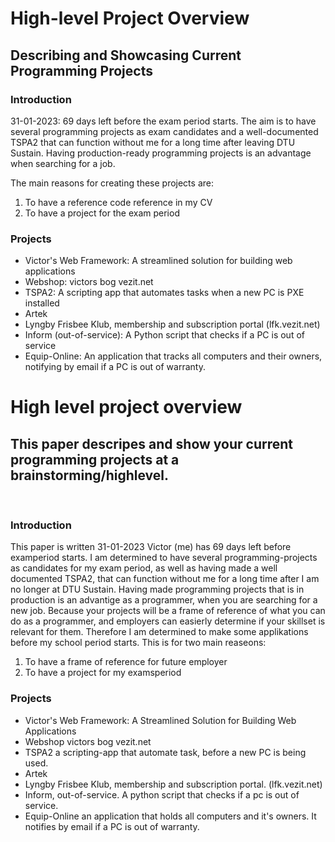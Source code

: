 # High-level Project Overview
## Describing and Showcasing Current Programming Projects

### Introduction
31-01-2023: 69 days left before the exam period starts. 
The aim is to have several programming projects as exam candidates and a well-documented TSPA2 that can function without me for a long time after leaving DTU Sustain. Having production-ready programming projects is an advantage when searching for a job.

The main reasons for creating these projects are:
1. To have a reference code reference in my CV
2. To have a project for the exam period

### Projects
- Victor's Web Framework: A streamlined solution for building web applications
- Webshop: victors bog vezit.net
- TSPA2: A scripting app that automates tasks when a new PC is PXE installed
- Artek
- Lyngby Frisbee Klub, membership and subscription portal (lfk.vezit.net)
- Inform (out-of-service): A Python script that checks if a PC is out of service
- Equip-Online: An application that tracks all computers and their owners, notifying by email if a PC is out of warranty.






# High level project overview
## This paper descripes and show your current programming projects at a brainstorming/highlevel.
<br>


### Introduction
This paper is written 31-01-2023 Victor (me) has 69 days left before examperiod starts. I am determined to have several programming-projects as candidates for my exam period, as well as having made a well documented TSPA2, that can function without me for a long time after I am no longer at DTU Sustain. Having made programming projects that is in production is an advantige as a programmer, when you are searching for a new job. Because your projects will be a frame of reference of what you can do as a programmer, and employers can easierly determine if your skillset is relevant for them. Therefore I am determined to make some applikations before my school period starts. This is for two main reaseons:
1. To have a frame of reference for future employer
2. To have a project for my examsperiod



### Projects
* Victor's Web Framework: A Streamlined Solution for Building Web Applications
* Webshop victors bog vezit.net
* TSPA2 a scripting-app that automate task, before a new PC is being used.
* Artek
* Lyngby Frisbee Klub, membership and subscription portal. (lfk.vezit.net)
* Inform, out-of-service. A python script that checks if a pc is out of service.
* Equip-Online an application that holds all computers and it's owners. It notifies by email if a PC is out of warranty.
<br>




